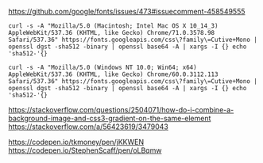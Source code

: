 


https://github.com/google/fonts/issues/473#issuecomment-458549555

```
curl -s -A "Mozilla/5.0 (Macintosh; Intel Mac OS X 10_14_3) AppleWebKit/537.36 (KHTML, like Gecko) Chrome/71.0.3578.98 Safari/537.36" https://fonts.googleapis.com/css\?family\=Cutive+Mono | openssl dgst -sha512 -binary | openssl base64 -A | xargs -I {} echo 'sha512-'{}
```

```
curl -s -A "Mozilla/5.0 (Windows NT 10.0; Win64; x64) AppleWebKit/537.36 (KHTML, like Gecko) Chrome/60.0.3112.113 Safari/537.36" https://fonts.googleapis.com/css\?family\=Cutive+Mono | openssl dgst -sha512 -binary | openssl base64 -A | xargs -I {} echo 'sha512-'{}
```



https://stackoverflow.com/questions/2504071/how-do-i-combine-a-background-image-and-css3-gradient-on-the-same-element
https://stackoverflow.com/a/56423619/3479043

https://codepen.io/tkmoney/pen/jKKWEN
https://codepen.io/StephenScaff/pen/oLBqmw
